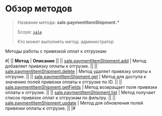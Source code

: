 # Обзор методов

> Название метода: **sale.paymentItemShipment.\***
>
> Scope: [`sale`](../../scopes/permissions.md)
>
> Кто может выполнять метод: администратор

Методы работы с привязкой оплат к отгрузкам:

#|
|| **Метод** | **Описание** ||
|| [sale.paymentItemShipment.add](./sale-payment-item-shipment-add.md) | Метод добавляет привязку оплаты к отгрузке. ||
|| [sale.paymentItemShipment.delete](./sale-payment-item-shipment-delete.md) | Метод удаляет привязку оплаты к отгрузке. ||
|| [sale.paymentItemShipment.get](./sale-payment-item-shipment-get.md) | Метод для доступа к значению полей привязки оплаты к отгрузке по ID. ||
|| [sale.paymentItemShipment.getFields](./sale-payment-item-shipment-get-fields.md) | Метод возвращает поля привязки оплаты к отгрузке. ||
|| [sale.paymentItemShipment.list](./sale-payment-item-shipment-list.md) | Метод получает список привязок оплат к отгрузкам по фильтру. ||
|| [sale.paymentItemShipment.update](./sale-payment-item-shipment-update.md) | Метод для обновления полей привязки оплаты к отгрузке. ||
|#